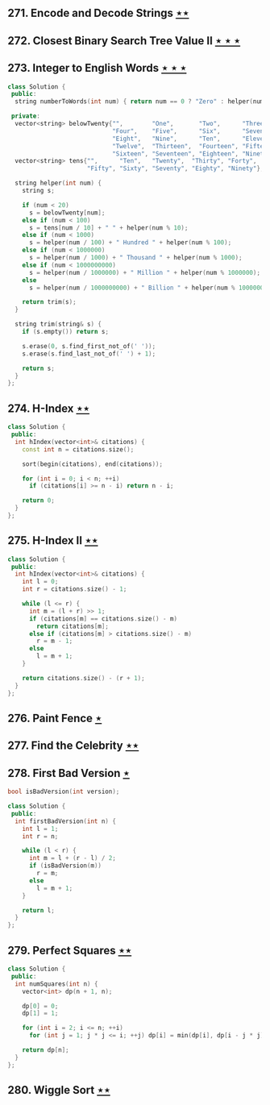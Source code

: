 ## 271. Encode and Decode Strings [$\star\star$](https://leetcode.com/problems/encode-and-decode-strings)

## 272. Closest Binary Search Tree Value II [$\star\star\star$](https://leetcode.com/problems/closest-binary-search-tree-value-ii)

## 273. Integer to English Words [$\star\star\star$](https://leetcode.com/problems/integer-to-english-words)

```cpp
class Solution {
 public:
  string numberToWords(int num) { return num == 0 ? "Zero" : helper(num); }

 private:
  vector<string> belowTwenty{"",        "One",       "Two",      "Three",
                             "Four",    "Five",      "Six",      "Seven",
                             "Eight",   "Nine",      "Ten",      "Eleven",
                             "Twelve",  "Thirteen",  "Fourteen", "Fifteen",
                             "Sixteen", "Seventeen", "Eighteen", "Nineteen"};
  vector<string> tens{"",      "Ten",   "Twenty",  "Thirty", "Forty",
                      "Fifty", "Sixty", "Seventy", "Eighty", "Ninety"};

  string helper(int num) {
    string s;

    if (num < 20)
      s = belowTwenty[num];
    else if (num < 100)
      s = tens[num / 10] + " " + helper(num % 10);
    else if (num < 1000)
      s = helper(num / 100) + " Hundred " + helper(num % 100);
    else if (num < 1000000)
      s = helper(num / 1000) + " Thousand " + helper(num % 1000);
    else if (num < 1000000000)
      s = helper(num / 1000000) + " Million " + helper(num % 1000000);
    else
      s = helper(num / 1000000000) + " Billion " + helper(num % 1000000000);

    return trim(s);
  }

  string trim(string& s) {
    if (s.empty()) return s;

    s.erase(0, s.find_first_not_of(' '));
    s.erase(s.find_last_not_of(' ') + 1);

    return s;
  }
};
```

## 274. H-Index [$\star\star$](https://leetcode.com/problems/h-index)

```cpp
class Solution {
 public:
  int hIndex(vector<int>& citations) {
    const int n = citations.size();

    sort(begin(citations), end(citations));

    for (int i = 0; i < n; ++i)
      if (citations[i] >= n - i) return n - i;

    return 0;
  }
};
```

## 275. H-Index II [$\star\star$](https://leetcode.com/problems/h-index-ii)

```cpp
class Solution {
 public:
  int hIndex(vector<int>& citations) {
    int l = 0;
    int r = citations.size() - 1;

    while (l <= r) {
      int m = (l + r) >> 1;
      if (citations[m] == citations.size() - m)
        return citations[m];
      else if (citations[m] > citations.size() - m)
        r = m - 1;
      else
        l = m + 1;
    }

    return citations.size() - (r + 1);
  }
};
```

## 276. Paint Fence [$\star$](https://leetcode.com/problems/paint-fence)

## 277. Find the Celebrity [$\star\star$](https://leetcode.com/problems/find-the-celebrity)

## 278. First Bad Version [$\star$](https://leetcode.com/problems/first-bad-version)

```cpp
bool isBadVersion(int version);

class Solution {
 public:
  int firstBadVersion(int n) {
    int l = 1;
    int r = n;

    while (l < r) {
      int m = l + (r - l) / 2;
      if (isBadVersion(m))
        r = m;
      else
        l = m + 1;
    }

    return l;
  }
};
```

## 279. Perfect Squares [$\star\star$](https://leetcode.com/problems/perfect-squares)

```cpp
class Solution {
 public:
  int numSquares(int n) {
    vector<int> dp(n + 1, n);

    dp[0] = 0;
    dp[1] = 1;

    for (int i = 2; i <= n; ++i)
      for (int j = 1; j * j <= i; ++j) dp[i] = min(dp[i], dp[i - j * j] + 1);

    return dp[n];
  }
};
```

## 280. Wiggle Sort [$\star\star$](https://leetcode.com/problems/wiggle-sort)
